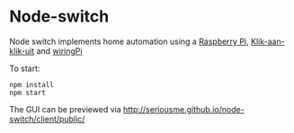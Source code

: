 Node-switch
===========

Node switch implements home automation using a [Raspberry Pi],  [Klik-aan-klik-uit] and [wiringPi]

  [raspberry pi]: http://www.raspberrypi.org/
  [klik-aan-klik-uit]: http://www.klikaanklikuit.nl/
  [wiringpi]: https://projects.drogon.net/raspberry-pi/wiringpi/
  
To start:

    npm install
    npm start

The GUI can be previewed via http://seriousme.github.io/node-switch/client/public/

  
